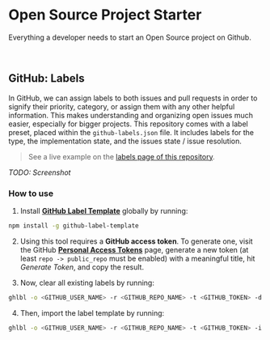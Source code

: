 # Open Source Project Starter

Everything a developer needs to start an Open Source project on Github.

<br>

## GitHub: Labels

In GitHub, we can assign labels to both issues and pull requests in order to signify their priority, category, or assign them with any other
helpful information. This makes understanding and organizing open issues much easier, especially for bigger projects. This repository comes with a label preset, placed within the `github-labels.json` file. It includes labels for the type, the implementation
state, and the issues state / issue resolution.

> See a live example on the [labels page of this repository](https://github.com/dominique-mueller/open-source-project-starter/labels).

*TODO: Screenshot*

### How to use

1. Install **[GitHub Label Template](https://github.com/xavierchow/github-label-template)** globally by running:
``` bash
npm install -g github-label-template
```

2. Using this tool requires a **GitHub access token**. To generate one, visit the GitHub
**[Personal Access Tokens](https://github.com/settings/tokens)** page, generate a new token (at least `repo -> public_repo` must be
enabled) with a meaningful title, hit *Generate Token*, and copy the result.

3. Now, clear all existing labels by running:
``` bash
ghlbl -o <GITHUB_USER_NAME> -r <GITHUB_REPO_NAME> -t <GITHUB_TOKEN> -d
```

4. Then, import the label template by running:
``` bash
ghlbl -o <GITHUB_USER_NAME> -r <GITHUB_REPO_NAME> -t <GITHUB_TOKEN> -i github-labels.json
```
